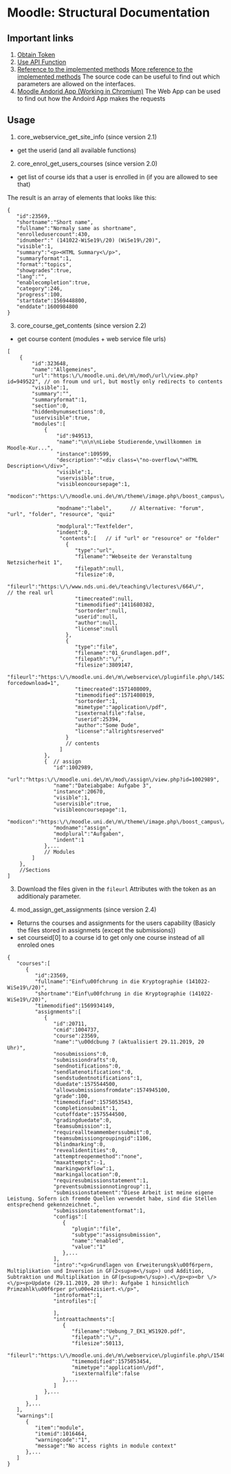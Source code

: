 # Moodle: Structural Documentation

## Important links
1. [Obtain Token](https://docs.moodle.org/dev/Creating_a_web_service_client)
2. [Use API Function](https://docs.moodle.org/dev/Web_service_API_functions)
3. [Reference to the implemented methods](https://github.com/moodle/moodle/blob/f9db5892ec0fb8c1de22d19177879a876ec35d2b/lib/db/services.php)
  [More reference to the implemented methods](https://github.com/moodle/moodle/blob/6153be6850869cdc3a6ae925dcf6e688ac481333/mod/assign/db/services.php)
  The source code can be useful to find out which parameters are allowed on the interfaces.
4. [Moodle Andorid App (Working in Chromium)](https://mobileapp.moodledemo.net/)
    The Web App can be used to find out how the Andoird App makes the requests

## Usage

1. core_webservice_get_site_info (since version 2.1)     
* get the userid (and all available functions)

2.	core_enrol_get_users_courses (since version 2.0) 	 
* get list of course ids that a user is enrolled in (if you are allowed to see that)

The result is an array of elements that looks like this:
 ```
{
	"id":23569,
	"shortname":"Short name",
	"fullname":"Normaly same as shortname",
	"enrolledusercount":430,
	"idnumber":" (141022-WiSe19\/20) (WiSe19\/20)",
	"visible":1,
	"summary":"<p><HTML Summary<\/p>",
	"summaryformat":1,
	"format":"topics",
	"showgrades":true,
	"lang":"",
	"enablecompletion":true,
	"category":246,
	"progress":100,
	"startdate":1569448800,
	"enddate":1600984800
}
```

3.	core_course_get_contents (since version 2.2)		
* get course content (modules + web service file urls)	

```
[
    {
        "id":323648,
        "name":"Allgemeines",
        "url":"https:\/\/moodle.uni.de\/m\/mod\/url\/view.php?id=949522", // on froum und url, but mostly only redirects to contents
        "visible":1,
        "summary":"",
        "summaryformat":1,
        "section":0,
        "hiddenbynumsections":0,
        "uservisible":true,
        "modules":[  
            {
                "id":949513,
                "name":"\n\n\nLiebe Studierende,\nwillkommen im Moodle-Kur...",
                "instance":109599,
                "description":"<div class=\"no-overflow\">HTML Description<\/div>",
                "visible":1,
                "uservisible":true,
                "visibleoncoursepage":1,
                "modicon":"https:\/\/moodle.uni.de\/m\/theme\/image.php\/boost_campus\/label\/1576236086\/icon",
                
                "modname":"label",      // Alternative: "forum", "url", "folder", "resource", "quiz"

                "modplural":"Textfelder",
                "indent":0,
                 "contents":[   // if "url" or "resource" or "folder"
	               { 
	                  "type":"url",
	                  "filename":"Webseite der Veranstaltung Netzsicherheit 1",
	                  "filepath":null,
	                  "filesize":0,
	                  "fileurl":"https:\/\/www.nds.uni.de\/teaching\/lectures\/664\/",		// the real url
	                  "timecreated":null,
	                  "timemodified":1411680382,
	                  "sortorder":null,
	                  "userid":null,
	                  "author":null,
	                  "license":null
	               },
	               { 
	                  "type":"file",
	                  "filename":"01_Grundlagen.pdf",
	                  "filepath":"\/",
	                  "filesize":3809147,
	                  "fileurl":"https:\/\/moodle.uni.de\/m\/webservice\/pluginfile.php\/1452961\/mod_resource\/content\/4\/01_Grundlagen.pdf?forcedownload=1",
	                  "timecreated":1571408009,
	                  "timemodified":1571408019,
	                  "sortorder":1,
	                  "mimetype":"application\/pdf",
	                  "isexternalfile":false,
	                  "userid":25394,
	                  "author":"Some Dude",
	                  "license":"allrightsreserved"
	               }
	               // contents
	             ]
            },
            {  // assign
               "id":1002989,
               "url":"https:\/\/moodle.uni.de\/m\/mod\/assign\/view.php?id=1002989",
               "name":"Dateiabgabe: Aufgabe 3",
               "instance":20670,
               "visible":1,
               "uservisible":true,
               "visibleoncoursepage":1,
               "modicon":"https:\/\/moodle.uni.de\/m\/theme\/image.php\/boost_campus\/assign\/1576236086\/icon",
               "modname":"assign",
               "modplural":"Aufgaben",
               "indent":1
            },...
            // Modules
        ]
    },
    //Sections
]
```

3. Download the files given in the `fileurl` Attributes with the token as an additionaly parameter.

4. mod_assign_get_assignments (since version 2.4)
* Returns the courses and assignments for the users capability  (Basicly the files stored in assignmets (except the submissions))
* set courseid[0] to a course id to get only one course instead of all enroled ones

```
{
   "courses":[
      {
         "id":23569,
         "fullname":"Einf\u00fchrung in die Kryptographie (141022-WiSe19\/20)",
         "shortname":"Einf\u00fchrung in die Kryptographie (141022-WiSe19\/20)",
         "timemodified":1569934149,
         "assignments":[
            {
               "id":20711,
               "cmid":1004737,
               "course":23569,
               "name":"\u00dcbung 7 (aktualisiert 29.11.2019, 20 Uhr)",
               "nosubmissions":0,
               "submissiondrafts":0,
               "sendnotifications":0,
               "sendlatenotifications":0,
               "sendstudentnotifications":1,
               "duedate":1575544500,
               "allowsubmissionsfromdate":1574945100,
               "grade":100,
               "timemodified":1575053543,
               "completionsubmit":1,
               "cutoffdate":1575544500,
               "gradingduedate":0,
               "teamsubmission":1,
               "requireallteammemberssubmit":0,
               "teamsubmissiongroupingid":1106,
               "blindmarking":0,
               "revealidentities":0,
               "attemptreopenmethod":"none",
               "maxattempts":-1,
               "markingworkflow":1,
               "markingallocation":0,
               "requiresubmissionstatement":1,
               "preventsubmissionnotingroup":1,
               "submissionstatement":"Diese Arbeit ist meine eigene Leistung. Sofern ich fremde Quellen verwendet habe, sind die Stellen entsprechend gekennzeichnet.",
               "submissionstatementformat":1,
               "configs":[
                  {
                     "plugin":"file",
                     "subtype":"assignsubmission",
                     "name":"enabled",
                     "value":"1"
                  },...
               ],
               "intro":"<p>Grundlagen von Erweiterungsk\u00f6rpern, Multiplikation und Inversion in GF(2<sup>m<\/sup>) und Addition, Subtraktion und Multiplikation in GF(p<sup>m<\/sup>).<\/p><p><br \/><\/p><p>Update (29.11.2019, 20 Uhr): Aufgabe 1 hinsichtlich Primzahlk\u00f6rper pr\u00e4zisiert.<\/p>",
               "introformat":1,
               "introfiles":[

               ],
               "introattachments":[
                  {
                     "filename":"Uebung_7_EK1_WS1920.pdf",
                     "filepath":"\/",
                     "filesize":50113,
                     "fileurl":"https:\/\/moodle.uni.de\/m\/webservice\/pluginfile.php\/1540276\/mod_assign\/introattachment\/0\/Uebung_7_EK1_WS1920.pdf",
                     "timemodified":1575053454,
                     "mimetype":"application\/pdf",
                     "isexternalfile":false
                  },...
               ]
            },...
         ]
      },...
   ],
   "warnings":[
      {
         "item":"module",
         "itemid":1016464,
         "warningcode":"1",
         "message":"No access rights in module context"
      },...
   ]
}
```